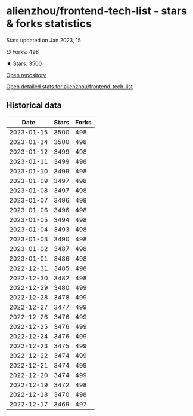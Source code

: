 # alienzhou/frontend-tech-list - stars & forks statistics

Stats updated on Jan 2023, 15

☋ Forks: 498

★ Stars: 3500

[Open repository](https://github.com/alienzhou/frontend-tech-list)

[Open detailed stats for alienzhou/frontend-tech-list](https://reviewgithub.com/rep/alienzhou/frontend-tech-list)

## Historical data
| Date | Stars | Forks |
|------|-------|-------|
| 2023-01-15 | 3500 | 498 | 
| 2023-01-14 | 3500 | 498 | 
| 2023-01-12 | 3499 | 498 | 
| 2023-01-11 | 3499 | 498 | 
| 2023-01-10 | 3499 | 498 | 
| 2023-01-09 | 3497 | 498 | 
| 2023-01-08 | 3497 | 498 | 
| 2023-01-07 | 3496 | 498 | 
| 2023-01-06 | 3496 | 498 | 
| 2023-01-05 | 3494 | 498 | 
| 2023-01-04 | 3493 | 498 | 
| 2023-01-03 | 3490 | 498 | 
| 2023-01-02 | 3487 | 498 | 
| 2023-01-01 | 3486 | 498 | 
| 2022-12-31 | 3485 | 498 | 
| 2022-12-30 | 3482 | 498 | 
| 2022-12-29 | 3480 | 499 | 
| 2022-12-28 | 3478 | 499 | 
| 2022-12-27 | 3477 | 499 | 
| 2022-12-26 | 3476 | 499 | 
| 2022-12-25 | 3476 | 499 | 
| 2022-12-24 | 3476 | 499 | 
| 2022-12-23 | 3475 | 499 | 
| 2022-12-22 | 3474 | 499 | 
| 2022-12-21 | 3474 | 499 | 
| 2022-12-20 | 3474 | 499 | 
| 2022-12-19 | 3472 | 498 | 
| 2022-12-18 | 3470 | 498 | 
| 2022-12-17 | 3469 | 497 | 

